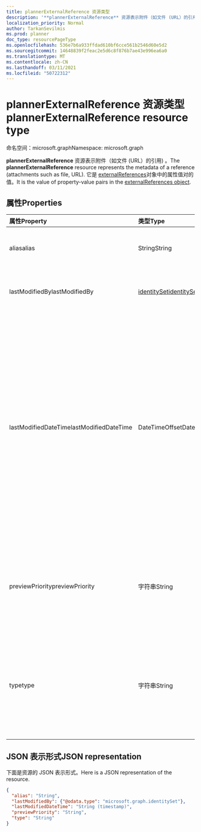 ```yaml
---
title: plannerExternalReference 资源类型
description: '**plannerExternalReference** 资源表示附件（如文件 (URL）的引用) 。 它是 externalReferences 对象中属性值对的值。'
localization_priority: Normal
author: TarkanSevilmis
ms.prod: planner
doc_type: resourcePageType
ms.openlocfilehash: 536e7b6a933ffdad610bf6cce561b2546d60e5d2
ms.sourcegitcommit: 14648839f2feac2e5d6c8f876b7ae43e996ea6a0
ms.translationtype: MT
ms.contentlocale: zh-CN
ms.lasthandoff: 03/11/2021
ms.locfileid: "50722312"
---
```

# <a name="plannerexternalreference-resource-type"></a><span data-ttu-id="8f9e5-104">plannerExternalReference 资源类型</span><span class="sxs-lookup"><span data-stu-id="8f9e5-104">plannerExternalReference resource type</span></span>

<span data-ttu-id="8f9e5-105">命名空间：microsoft.graph</span><span class="sxs-lookup"><span data-stu-id="8f9e5-105">Namespace: microsoft.graph</span></span>

<span data-ttu-id="8f9e5-106">**plannerExternalReference** 资源表示附件（如文件 (URL）的引用) 。</span><span class="sxs-lookup"><span data-stu-id="8f9e5-106">The **plannerExternalReference** resource represents the metadata of a reference (attachments such as file, URL).</span></span> <span data-ttu-id="8f9e5-107">它是 [externalReferences](plannerexternalreferences.md)对象中的属性值对的值。</span><span class="sxs-lookup"><span data-stu-id="8f9e5-107">It is the value of property-value pairs in the [externalReferences object](plannerexternalreferences.md).</span></span>



## <a name="properties"></a><span data-ttu-id="8f9e5-108">属性</span><span class="sxs-lookup"><span data-stu-id="8f9e5-108">Properties</span></span>
| <span data-ttu-id="8f9e5-109">属性</span><span class="sxs-lookup"><span data-stu-id="8f9e5-109">Property</span></span>     | <span data-ttu-id="8f9e5-110">类型</span><span class="sxs-lookup"><span data-stu-id="8f9e5-110">Type</span></span>   |<span data-ttu-id="8f9e5-111">说明</span><span class="sxs-lookup"><span data-stu-id="8f9e5-111">Description</span></span>|
|:---------------|:--------|:----------|
|<span data-ttu-id="8f9e5-112">alias</span><span class="sxs-lookup"><span data-stu-id="8f9e5-112">alias</span></span>|<span data-ttu-id="8f9e5-113">String</span><span class="sxs-lookup"><span data-stu-id="8f9e5-113">String</span></span>|<span data-ttu-id="8f9e5-114">用于描述引用的名称别名。</span><span class="sxs-lookup"><span data-stu-id="8f9e5-114">A name alias to describe the reference.</span></span>|
|<span data-ttu-id="8f9e5-115">lastModifiedBy</span><span class="sxs-lookup"><span data-stu-id="8f9e5-115">lastModifiedBy</span></span>|[<span data-ttu-id="8f9e5-116">identitySet</span><span class="sxs-lookup"><span data-stu-id="8f9e5-116">identitySet</span></span>](identityset.md)|<span data-ttu-id="8f9e5-117">只读。</span><span class="sxs-lookup"><span data-stu-id="8f9e5-117">Read-only.</span></span> <span data-ttu-id="8f9e5-118">上次修改的用户 ID。</span><span class="sxs-lookup"><span data-stu-id="8f9e5-118">User ID by which this is last modified.</span></span>|
|<span data-ttu-id="8f9e5-119">lastModifiedDateTime</span><span class="sxs-lookup"><span data-stu-id="8f9e5-119">lastModifiedDateTime</span></span>|<span data-ttu-id="8f9e5-120">DateTimeOffset</span><span class="sxs-lookup"><span data-stu-id="8f9e5-120">DateTimeOffset</span></span>|<span data-ttu-id="8f9e5-121">只读。</span><span class="sxs-lookup"><span data-stu-id="8f9e5-121">Read-only.</span></span> <span data-ttu-id="8f9e5-122">上次修改的日期和时间。</span><span class="sxs-lookup"><span data-stu-id="8f9e5-122">Date and time at which this is last modified.</span></span> <span data-ttu-id="8f9e5-123">时间戳类型表示采用 ISO 8601 格式的日期和时间信息，始终采用 UTC 时区。</span><span class="sxs-lookup"><span data-stu-id="8f9e5-123">The Timestamp type represents date and time information using ISO 8601 format and is always in UTC time.</span></span> <span data-ttu-id="8f9e5-124">例如，2014 年 1 月 1 日午夜 UTC 为 `2014-01-01T00:00:00Z`</span><span class="sxs-lookup"><span data-stu-id="8f9e5-124">For example, midnight UTC on Jan 1, 2014 is `2014-01-01T00:00:00Z`</span></span>|
|<span data-ttu-id="8f9e5-125">previewPriority</span><span class="sxs-lookup"><span data-stu-id="8f9e5-125">previewPriority</span></span>|<span data-ttu-id="8f9e5-126">字符串</span><span class="sxs-lookup"><span data-stu-id="8f9e5-126">String</span></span>|<span data-ttu-id="8f9e5-127">用于设置引用在任务上显示为预览的相对优先级顺序。</span><span class="sxs-lookup"><span data-stu-id="8f9e5-127">Used to set the relative priority order in which the reference will be shown as a preview on the task.</span></span>|
|<span data-ttu-id="8f9e5-128">type</span><span class="sxs-lookup"><span data-stu-id="8f9e5-128">type</span></span>|<span data-ttu-id="8f9e5-129">字符串</span><span class="sxs-lookup"><span data-stu-id="8f9e5-129">String</span></span>|<span data-ttu-id="8f9e5-130">用于描述引用的类型。</span><span class="sxs-lookup"><span data-stu-id="8f9e5-130">Used to describe the type of the reference.</span></span> <span data-ttu-id="8f9e5-131">类型包括 `PowerPoint` `Word` `Excel` ：、、、。 `Other`</span><span class="sxs-lookup"><span data-stu-id="8f9e5-131">Types include: `PowerPoint`, `Word`, `Excel`, `Other`.</span></span>|

## <a name="json-representation"></a><span data-ttu-id="8f9e5-132">JSON 表示形式</span><span class="sxs-lookup"><span data-stu-id="8f9e5-132">JSON representation</span></span>
<span data-ttu-id="8f9e5-133">下面是资源的 JSON 表示形式。</span><span class="sxs-lookup"><span data-stu-id="8f9e5-133">Here is a JSON representation of the resource.</span></span>

<!-- {
  "blockType": "resource",
  "optionalProperties": [

  ],
  "@odata.type": "microsoft.graph.plannerExternalReference"
}-->

```json
{
  "alias": "String",
  "lastModifiedBy": {"@odata.type": "microsoft.graph.identitySet"},
  "lastModifiedDateTime": "String (timestamp)",
  "previewPriority": "String",
  "type": "String"
}

```

<!-- uuid: 8fcb5dbc-d5aa-4681-8e31-b001d5168d79
2015-10-25 14:57:30 UTC -->
<!-- {
  "type": "#page.annotation",
  "description": "plannerExternalReference resource",
  "keywords": "",
  "section": "documentation",
  "tocPath": ""
}-->

